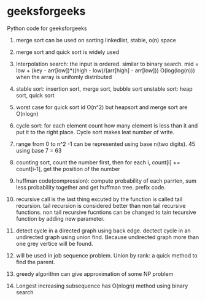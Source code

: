 # geeksforgeeks 
Python code for geeksforgeeks

1. merge sort can be used on sorting linkedlist, stable, o(n) space

2. merge sort and quick sort is widely used 

3. Interpolation search: the input is ordered. similar to binary search.
    mid = low + (key - arr[low])*((high - low)/(arr[high] - arr[low]))
    O(log(log(n))) when the array is unifomly distributed

4. stable sort: insertion sort, merge sort, bubble sort
    unstable sort: heap sort, quick sort

5. worst case for quick sort id O(n^2) but heapsort and merge
    sort are O(nlogn) 

6. cycle sort: for each element count how many element is less than it
    and put it to the right place. Cycle sort makes leat number of write.

7. range from 0 to n^2 -1 can be represented using base n(two digits).
    45 using base 7 = 63 

8. counting sort, count the number first, then for each i,
    count[i] += count[i-1], get the position of the number

9. huffman code(compression): compute probability of each parrten, 
   sum less probability together and get huffman tree. prefix code.

10. recursive call is the last thing excuted by the function is called tail recursion. tail recursion is considered better than non tail recursive functions. non tail recursive fucntions can be changed to tain tecursive function by adding new parameter.

11. detect cycle in a directed graph using back edge. dectect cycle in an undirected graph using union find. Because undirected graph more than one grey vertice will be found. 

12. will be used in job sequence problem. Union by rank: a quick method to find the parent.

13. greedy algorithm can give approximation of some NP problem 

14. Longest increasing subsequence has O(nlogn) method using binary search



